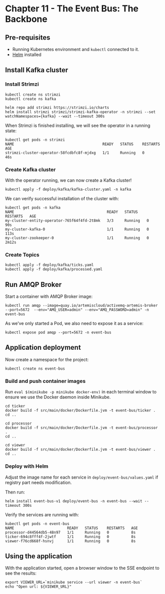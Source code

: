 # Chapter 11 - The Event Bus: The Backbone

## Pre-requisites

- Running Kubernetes environment and `kubectl` connected to it.
- [Helm](https://helm.sh/) installed

## Install Kafka cluster

### Install Strimzi

```shell
kubectl create ns strimzi
kubectl create ns kafka

helm repo add strimzi https://strimzi.io/charts
helm install strimzi strimzi/strimzi-kafka-operator -n strimzi --set watchNamespaces={kafka} --wait --timeout 300s
```

When Strimzi is finished installing, we will see the operator in a running state:

```shell
kubectl get pods -n strimzi
NAME                                        READY   STATUS    RESTARTS   AGE
strimzi-cluster-operator-58fcdbfc8f-mjdxg   1/1     Running   0          46s
```

### Create Kafka cluster

With the operator running, we can now create a Kafka cluster!

```shell
kubectl apply -f deploy/kafka/kafka-cluster.yaml -n kafka
```

We can verify successful installation of the cluster with:

```shell
kubectl get pods -n kafka
NAME                                          READY   STATUS    RESTARTS   AGE
my-cluster-entity-operator-765f64f4fd-2t8mk   3/3     Running   0          90s
my-cluster-kafka-0                            1/1     Running   0          113s
my-cluster-zookeeper-0                        1/1     Running   0          2m12s
```

### Create Topics

```shell
kubectl apply -f deploy/kafka/ticks.yaml
kubectl apply -f deploy/kafka/processed.yaml
```

## Run AMQP Broker

Start a container with AMQP Broker image:

```shell
kubectl run amqp --image=quay.io/artemiscloud/activemq-artemis-broker --port=5672  --env="AMQ_USER=admin" --env="AMQ_PASSWORD=admin" -n event-bus
``` 

As we've only started a Pod, we also need to expose it as a service:

```shell
kubectl expose pod amqp --port=5672 -n event-bus
```

## Application deployment

Now create a namespace for the project:

```shell
kubectl create ns event-bus
```

### Build and push container images

Run `eval $(minikube -p minikube docker-env)` in each terminal window to ensure we use the Docker daemon inside Minikube.

```shell
cd ticker
docker build -f src/main/docker/Dockerfile.jvm -t event-bus/ticker .
cd ..

cd processor
docker build -f src/main/docker/Dockerfile.jvm -t event-bus/processor .
cd ..

cd viewer
docker build -f src/main/docker/Dockerfile.jvm -t event-bus/viewer .
cd ..
```

### Deploy with Helm

Adjust the image name for each service in `deploy/event-bus/values.yaml` if registry part needs modification.

Then run:

```shell
helm install event-bus-v1 deploy/event-bus -n event-bus --wait --timeout 300s
```

Verify the services are running with:

```shell
kubectl get pods -n event-bus
NAME                        READY   STATUS    RESTARTS   AGE
processor-d44564db5-48n97   1/1     Running   0          8s
ticker-694c8fff4f-2jwtf     1/1     Running   0          8s
viewer-f76cd668f-hsnvj      1/1     Running   0          8s
```

## Using the application

With the application started,
open a browser window to the SSE endpoint to see the results:

```shell
export VIEWER_URL=`minikube service --url viewer -n event-bus`
echo "Open url: ${VIEWER_URL}"
```
